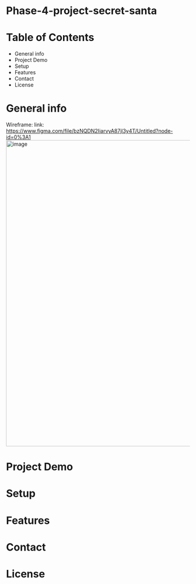 # Phase-4-project-secret-santa

# Table of Contents 
*   General info 
*   Project Demo 
*   Setup
*   Features 
*   Contact 
*   License


#   General info

Wireframe:
link: https://www.figma.com/file/bzNQDN2IiarvyA87jl3y4T/Untitled?node-id=0%3A1
<img width="837" alt="image" src="https://user-images.githubusercontent.com/61214246/163643399-c79d5092-b492-43e1-adce-8fd047508be8.png">




#   Project Demo 

#   Setup


#   Features 

#   Contact 


#   License

